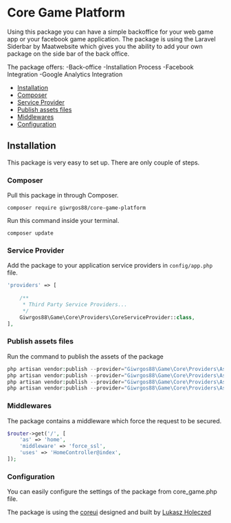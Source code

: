 # Core Game Platform

Using this package you can have a simple backoffice for your web game app or your facebook game application.
The package is using the Laravel Siderbar by Maatwebsite which gives you the ability to add your own package
on the side bar of the back office. 


The package offers:
 -Back-office
 -Installation Process
 -Facebook Integration
 -Google Analytics Integration

- [Installation](#installation)
- [Composer](#composer)
- [Service Provider](#service-provider)
- [Publish assets files](#publish-assets-files)
- [Middlewares](#middleware)
- [Configuration](#configuration)

## Installation

This package is very easy to set up. There are only couple of steps.

### Composer

Pull this package in through Composer.

```
composer require giwrgos88/core-game-platform
```

Run this command inside your terminal.

    composer update

### Service Provider

Add the package to your application service providers in `config/app.php` file.

```php
'providers' => [
    
    /**
     * Third Party Service Providers...
     */
    Giwrgos88\Game\Core\Providers\CoreServiceProvider::class,
],
```

### Publish assets files
Run the command to publish the assets of the package
```php
php artisan vendor:publish --provider="Giwrgos88\Game\Core\Providers\AssetsServiceProvider" --tag=config
php artisan vendor:publish --provider="Giwrgos88\Game\Core\Providers\AssetsServiceProvider" --tag=migrations
php artisan vendor:publish --provider="Giwrgos88\Game\Core\Providers\AssetsServiceProvider" --tag=seeds
php artisan vendor:publish --provider="Giwrgos88\Game\Core\Providers\AssetsServiceProvider" --tag=assets
```

### Middlewares
The package contains a middleware which force the request to be secured. 
```php
$router->get('/', [
    'as' => 'home',
    'middleware' => 'force_ssl',
    'uses' => 'HomeController@index',
]);
```

### Configuration
You can easily configure the settings of the package from core_game.php file.

The package is using the [coreui](http://coreui.io/) designed and built by [Lukasz Holeczed](https://about.me/lukaszholeczek)